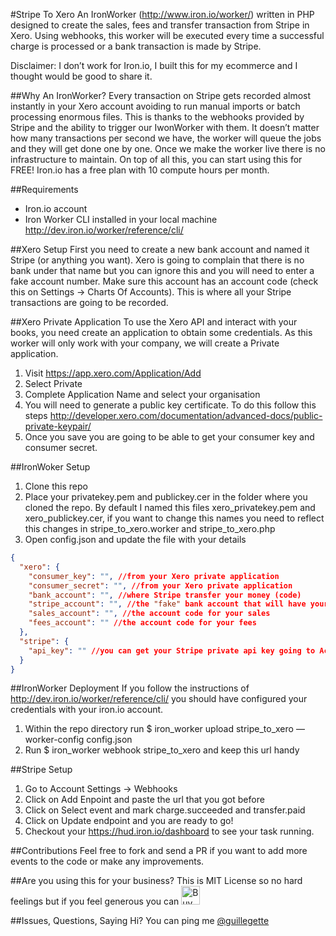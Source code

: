 #Stripe To Xero
An IronWorker (http://www.iron.io/worker/) written in PHP designed to create the sales, fees and transfer transaction from Stripe in Xero. 
Using webhooks, this worker will be executed every time a successful charge is processed or a bank transaction is made by Stripe.

Disclaimer: I don’t work for Iron.io, I built this for my ecommerce and I thought would be good to share it.

##Why An IronWorker?
Every transaction on Stripe gets recorded almost instantly in your Xero account avoiding to run manual imports or batch processing enormous files. This is thanks to the webhooks provided by Stripe and the ability to trigger our IwonWorker with them. It doesn’t matter how many transactions per second we have, the worker will queue the jobs and they will get done one by one. Once we make the worker live there is no infrastructure to maintain.
On top of all this, you can start using this for FREE! Iron.io has a free plan with 10 compute hours per month. 

##Requirements
* Iron.io account
* Iron Worker CLI installed in your local machine http://dev.iron.io/worker/reference/cli/

##Xero Setup
First you need to create a new bank account and named it Stripe (or anything you want). Xero is going to complain that there is no bank under that name but you can ignore this and you will need to enter a fake account number. Make sure this account has an account code (check this on Settings -> Charts Of Accounts). This is where all your Stripe transactions are going to be recorded.

##Xero Private Application
To use the Xero API and interact with your books, you need create an application to obtain some credentials. As this worker will only work with your company, we will create a Private application.

1. Visit https://app.xero.com/Application/Add
2. Select Private
3. Complete Application Name and select your organisation 
4. You will need to generate a public key certificate. To do this follow this steps http://developer.xero.com/documentation/advanced-docs/public-private-keypair/
5. Once you save you are going to be able to get your consumer key and consumer secret.

##IronWoker Setup
1. Clone this repo
2. Place your privatekey.pem and publickey.cer in the folder where you cloned the repo. By default I named this files xero_privatekey.pem and xero_publickey.cer, if you want to change this names you need to reflect this changes in stripe_to_xero.worker and stripe_to_xero.php
3. Open config.json and update the file with your details
```JSON
{
  "xero": {
    "consumer_key": "", //from your Xero private application
    "consumer_secret": "", //from your Xero private application
    "bank_account": "", //where Stripe transfer your money (code)
    "stripe_account": "", //the "fake" bank account that will have your Stripe transactions (code)
    "sales_account": "", //the account code for your sales
    "fees_account": "" //the account code for your fees
  },
  "stripe": {
    "api_key": "" //you can get your Stripe private api key going to Account Settings -> API Keys
  }
}
```

##IronWorker Deployment
If you follow the instructions of http://dev.iron.io/worker/reference/cli/ you should have configured your credentials with your iron.io account.

1. Within the repo directory run $ iron_worker upload stripe_to_xero —worker-config config.json  
2. Run $ iron_worker webhook stripe_to_xero and keep this url handy

##Stripe Setup
1. Go to Account Settings -> Webhooks
2. Click on Add Enpoint and paste the url that you got before
3. Click on Select event and mark charge.succeeded and transfer.paid
4. Click on Update endpoint and you are ready to go!
5. Checkout your https://hud.iron.io/dashboard to see your task running.

##Contributions
Feel free to fork and send a PR if you want to add more events to the code or make any improvements.

##Are you using this for your business?
This is MIT License so no hard feelings but if you feel generous you can <a href='http://ko-fi.com?i=1494Y4X6QWBW0' target='_blank'><img style='border:0px' src='https://az743702.vo.msecnd.net/cdn/btn1.png' border='0' height='30' alt='Buy Me A Coffee at Ko-Fi.com' /></a> 

##Issues, Questions, Saying Hi?
You can ping me [@guillegette](https://twitter.com/guillegette)